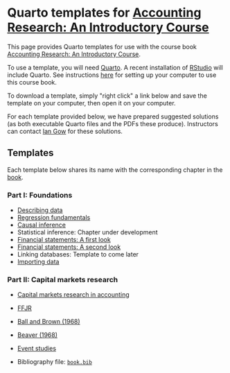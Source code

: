 # Quarto templates for [Accounting Research: An Introductory Course](https://iangow.github.io/far_book/)

This page provides Quarto templates for use with the course book [Accounting Research: An Introductory Course](https://iangow.github.io/far_book/).

To use a template, you will need [Quarto](https://quarto.org).
A recent installation of [RStudio](https://posit.co/downloads/) will include Quarto.
See instructions [here](https://iangow.github.io/far_book/intro.html#install) for setting up your computer to use this course book.

To download a template, simply "right click" a link below and save the template on your computer, then open it on your computer.

For each template provided below, we have prepared suggested solutions (as both executable Quarto files and the PDFs these produce).
Instructors can contact [Ian Gow](mailto:ian.gow@unimelb.edu.au) for these solutions.

## Templates

Each template below shares its name with the corresponding chapter in the [book](https://iangow.github.io/far_book/).

### Part I: Foundations

 - [Describing data](https://raw.githubusercontent.com/iangow/far_templates/main/r-intro.qmd)
 - [Regression fundamentals](https://raw.githubusercontent.com/iangow/far_templates/main/reg-basics.qmd)
 - [Causal inference](https://raw.githubusercontent.com/iangow/far_templates/main/causal-inf.qmd)
 - Statistical inference: Chapter under development
 - [Financial statements: A first look](https://raw.githubusercontent.com/iangow/far_templates/main/fin-state.qmd)
 - [Financial statements: A second look](https://raw.githubusercontent.com/iangow/far_templates/main/fin-state-reprise.qmd)
 - Linking databases: Template to come later
 - [Importing data](https://raw.githubusercontent.com/iangow/far_templates/main/web-data.qmd)

### Part II: Capital markets research

 - [Capital markets research in accounting](https://raw.githubusercontent.com/iangow/far_templates/main/cap-mkts.qmd)
 - [FFJR](https://raw.githubusercontent.com/iangow/far_templates/main/ffjr.qmd)
 - [Ball and Brown (1968)](https://raw.githubusercontent.com/iangow/far_templates/main/bb68.qmd)
 - [Beaver (1968)](https://raw.githubusercontent.com/iangow/far_templates/main/beaver68.qmd)
  - [Event studies](https://raw.githubusercontent.com/iangow/far_templates/main/event-studies.qmd)

 - Bibliography file: [`book.bib`](https://raw.githubusercontent.com/iangow/far_templates/main/book.bib)
